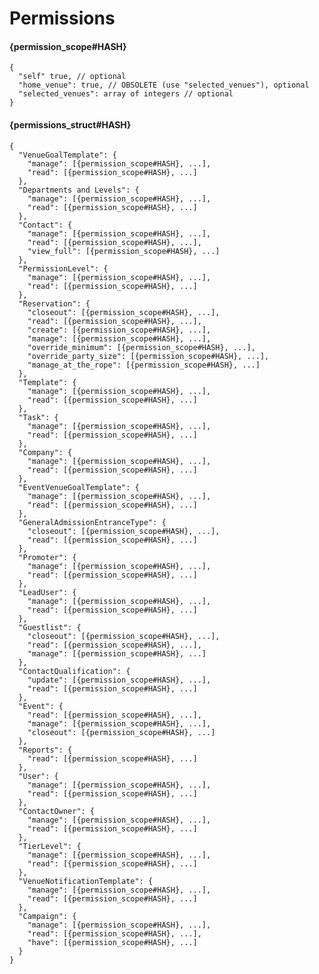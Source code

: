 # Permissions

#### {permission_scope#HASH}
    {
      "self" true, // optional
      "home_venue": true, // OBSOLETE (use "selected_venues"), optional
      "selected_venues": array of integers // optional
    }


#### {permissions_struct#HASH}
    {
      "VenueGoalTemplate": {
        "manage": [{permission_scope#HASH}, ...],
        "read": [{permission_scope#HASH}, ...]
      },
      "Departments and Levels": {
        "manage": [{permission_scope#HASH}, ...],
        "read": [{permission_scope#HASH}, ...]
      },
      "Contact": {
        "manage": [{permission_scope#HASH}, ...],
        "read": [{permission_scope#HASH}, ...],
        "view_full": [{permission_scope#HASH}, ...]
      },
      "PermissionLevel": {
        "manage": [{permission_scope#HASH}, ...],
        "read": [{permission_scope#HASH}, ...]
      },
      "Reservation": {
        "closeout": [{permission_scope#HASH}, ...],
        "read": [{permission_scope#HASH}, ...],
        "create": [{permission_scope#HASH}, ...],
        "manage": [{permission_scope#HASH}, ...],
        "override_minimum": [{permission_scope#HASH}, ...],
        "override_party_size": [{permission_scope#HASH}, ...],
        "manage_at_the_rope": [{permission_scope#HASH}, ...]
      },
      "Template": {
        "manage": [{permission_scope#HASH}, ...],
        "read": [{permission_scope#HASH}, ...]
      },
      "Task": {
        "manage": [{permission_scope#HASH}, ...],
        "read": [{permission_scope#HASH}, ...]
      },
      "Company": {
        "manage": [{permission_scope#HASH}, ...],
        "read": [{permission_scope#HASH}, ...]
      },
      "EventVenueGoalTemplate": {
        "manage": [{permission_scope#HASH}, ...],
        "read": [{permission_scope#HASH}, ...]
      },
      "GeneralAdmissionEntranceType": {
        "closeout": [{permission_scope#HASH}, ...],
        "read": [{permission_scope#HASH}, ...]
      },
      "Promoter": {
        "manage": [{permission_scope#HASH}, ...],
        "read": [{permission_scope#HASH}, ...]
      },
      "LeadUser": {
        "manage": [{permission_scope#HASH}, ...],
        "read": [{permission_scope#HASH}, ...]
      },
      "Guestlist": {
        "closeout": [{permission_scope#HASH}, ...],
        "read": [{permission_scope#HASH}, ...],
        "manage": [{permission_scope#HASH}, ...]
      },
      "ContactQualification": {
        "update": [{permission_scope#HASH}, ...],
        "read": [{permission_scope#HASH}, ...]
      },
      "Event": {
        "read": [{permission_scope#HASH}, ...],
        "manage": [{permission_scope#HASH}, ...],
        "closeout": [{permission_scope#HASH}, ...]
      },
      "Reports": {
        "read": [{permission_scope#HASH}, ...]
      },
      "User": {
        "manage": [{permission_scope#HASH}, ...],
        "read": [{permission_scope#HASH}, ...]
      },
      "ContactOwner": {
        "manage": [{permission_scope#HASH}, ...],
        "read": [{permission_scope#HASH}, ...]
      },
      "TierLevel": {
        "manage": [{permission_scope#HASH}, ...],
        "read": [{permission_scope#HASH}, ...]
      },
      "VenueNotificationTemplate": {
        "manage": [{permission_scope#HASH}, ...],
        "read": [{permission_scope#HASH}, ...]
      },
      "Campaign": {
        "manage": [{permission_scope#HASH}, ...],
        "read": [{permission_scope#HASH}, ...],
        "have": [{permission_scope#HASH}, ...]
      }
    }